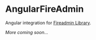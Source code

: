 # AngularFireAdmin

Angular integration for [Fireadmin Library](https://github.com/prescottprue/fireadmin).

*More coming soon...*
